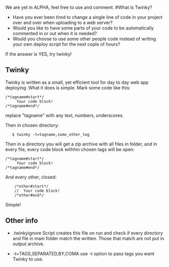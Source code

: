 We are yet in ALPHA, feel free to use and comment.
#What is Twinky?

* Have you ever been tired to change a single line of code in your project over and over when uploading to a web server?
* Would you like to have some parts of your code to be automatically commented in or out when it is needed?
* Would you choose to use some other people code instead of writing your own deploy script for the next cople of hours?

If the answer is YES, try twinky!

Twinky
-
Twinky is written as a small, yet efficient tool for day to day web app deploying. What it does is simple. Mark some code like this:

    /*tagname#start*/
	     Your code block!
    /*tagname#end*/
    
   replace "tagname" with any text, numbers, underscores.
   

   Then in chosen directory:

       $ twinky -t=tagname,some_other_tag   
Then in a directory you will get a zip archive with all files in folder, and in every file, every code block withhin chosen tags will be open:

   
    /*tagname#start*/
	     Your code block!
    /*tagname#end*/
And every other, closed:

        /*other#start*/
        //  Your code block!
        /*other#end*/
Simple!

Other info
-
* .twinkyignore 
Script creates this file on run and check if every directory and file in main folder match the written.
Those that match are not put in output archive.

* -t=TAGS,SEPARATED,BY,COMA
use -t option to pass tags you want Twinky to use.
